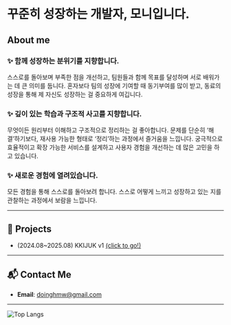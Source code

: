 # 꾸준히 성장하는 개발자, 모니입니다.

## About me
### ✨ **함께 성장**하는 분위기를 지향합니다.
스스로를 돌아보며 부족한 점을 개선하고, 팀원들과 함께 목표를 달성하며 서로 배워가는 데 큰 의미를 둡니다.
혼자보다 팀의 성장에 기여할 때 동기부여를 많이 받고, 동료의 성장을 통해 제 자신도 성장하는 걸 중요하게 여깁니다.

### ✨ 깊이 있는 학습과 구조적 사고를 지향합니다.
무엇이든 원리부터 이해하고 구조적으로 정리하는 걸 좋아합니다. 
문제를 단순히 ‘해결’하기보다, 재사용 가능한 형태로 ‘정리’하는 과정에서 즐거움을 느낍니다.
궁극적으로 효율적이고 확장 가능한 서비스를 설계하고 사용자 경험을 개선하는 데 많은 고민을 하고 있습니다.

### ✨ 새로운 경험에 열려있습니다.
모든 경험을 통해 스스로를 돌아보려 합니다. 
스스로 어떻게 느끼고 성장하고 있는 지를 관찰하는 과정에서 보람을 느낍니다.

---
## 📂 Projects
- (2024.08~2025.08) KKIJUK v1 [(click to go!)](https://github.com/kkijuk) 


---

## 📬 Contact Me
- **Email**: doinghmw@gmail.com

---

![Top Langs](https://github-readme-stats.vercel.app/api/top-langs/?username=codmoni&layout=compact&theme=tokyonight)
  
